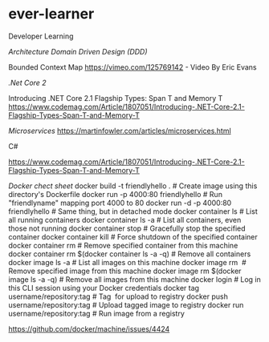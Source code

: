 # ever-learner
Developer Learning

*Architecture*
*Domain Driven Design (DDD)*

Bounded Context Map
https://vimeo.com/125769142 - Video By Eric Evans


*.Net Core 2*

Introducing .NET Core 2.1 Flagship Types: Span T and Memory T
https://www.codemag.com/Article/1807051/Introducing-.NET-Core-2.1-Flagship-Types-Span-T-and-Memory-T


*Microservices*
https://martinfowler.com/articles/microservices.html

C#

https://www.codemag.com/Article/1807051/Introducing-.NET-Core-2.1-Flagship-Types-Span-T-and-Memory-T


*Docker chect sheet*
docker build -t friendlyhello .             # Create image using this directory's Dockerfile
docker run -p 4000:80 friendlyhello         # Run "friendlyname" mapping port 4000 to 80
docker run -d -p 4000:80 friendlyhello      # Same thing, but in detached mode
docker container ls                         # List all running containers
docker container ls -a                      # List all containers, even those not running
docker container stop <hash>                # Gracefully stop the specified container
docker container kill <hash>                # Force shutdown of the specified container
docker container rm <hash>                  # Remove specified container from this machine
docker container rm $(docker container ls -a -q)         # Remove all containers
docker image ls -a                          # List all images on this machine
docker image rm <image id>                  # Remove specified image from this machine
docker image rm $(docker image ls -a -q)    # Remove all images from this machine
docker login                                # Log in this CLI session using your Docker credentials
docker tag <image> username/repository:tag  # Tag <image> for upload to registry
docker push username/repository:tag         # Upload tagged image to registry
docker run username/repository:tag          # Run image from a registry
  
https://github.com/docker/machine/issues/4424
